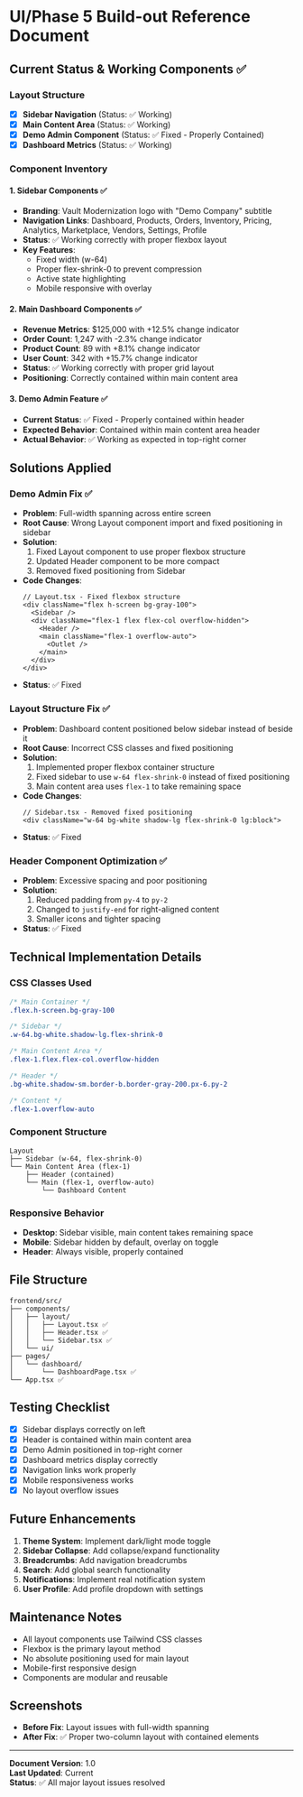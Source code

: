 # UI/Phase 5 Build-out Reference Document

## Current Status & Working Components ✅

### Layout Structure
- [x] **Sidebar Navigation** (Status: ✅ Working)
- [x] **Main Content Area** (Status: ✅ Working)  
- [x] **Demo Admin Component** (Status: ✅ Fixed - Properly Contained)
- [x] **Dashboard Metrics** (Status: ✅ Working)

### Component Inventory

#### 1. **Sidebar Components** ✅
- **Branding**: Vault Modernization logo with "Demo Company" subtitle
- **Navigation Links**: Dashboard, Products, Orders, Inventory, Pricing, Analytics, Marketplace, Vendors, Settings, Profile
- **Status**: ✅ Working correctly with proper flexbox layout
- **Key Features**: 
  - Fixed width (w-64)
  - Proper flex-shrink-0 to prevent compression
  - Active state highlighting
  - Mobile responsive with overlay

#### 2. **Main Dashboard Components** ✅
- **Revenue Metrics**: $125,000 with +12.5% change indicator
- **Order Count**: 1,247 with -2.3% change indicator  
- **Product Count**: 89 with +8.1% change indicator
- **User Count**: 342 with +15.7% change indicator
- **Status**: ✅ Working correctly with proper grid layout
- **Positioning**: Correctly contained within main content area

#### 3. **Demo Admin Feature** ✅
- **Current Status**: ✅ Fixed - Properly contained within header
- **Expected Behavior**: Contained within main content area header
- **Actual Behavior**: ✅ Working as expected in top-right corner

## Solutions Applied

### Demo Admin Fix ✅
- **Problem**: Full-width spanning across entire screen
- **Root Cause**: Wrong Layout component import and fixed positioning in sidebar
- **Solution**: 
  1. Fixed Layout component to use proper flexbox structure
  2. Updated Header component to be more compact
  3. Removed fixed positioning from Sidebar
- **Code Changes**:
  ```tsx
  // Layout.tsx - Fixed flexbox structure
  <div className="flex h-screen bg-gray-100">
    <Sidebar />
    <div className="flex-1 flex flex-col overflow-hidden">
      <Header />
      <main className="flex-1 overflow-auto">
        <Outlet />
      </main>
    </div>
  </div>
  ```
- **Status**: ✅ Fixed

### Layout Structure Fix ✅
- **Problem**: Dashboard content positioned below sidebar instead of beside it
- **Root Cause**: Incorrect CSS classes and fixed positioning
- **Solution**: 
  1. Implemented proper flexbox container structure
  2. Fixed sidebar to use `w-64 flex-shrink-0` instead of fixed positioning
  3. Main content area uses `flex-1` to take remaining space
- **Code Changes**:
  ```tsx
  // Sidebar.tsx - Removed fixed positioning
  <div className="w-64 bg-white shadow-lg flex-shrink-0 lg:block">
  ```
- **Status**: ✅ Fixed

### Header Component Optimization ✅
- **Problem**: Excessive spacing and poor positioning
- **Solution**: 
  1. Reduced padding from `py-4` to `py-2`
  2. Changed to `justify-end` for right-aligned content
  3. Smaller icons and tighter spacing
- **Status**: ✅ Fixed

## Technical Implementation Details

### CSS Classes Used
```css
/* Main Container */
.flex.h-screen.bg-gray-100

/* Sidebar */
.w-64.bg-white.shadow-lg.flex-shrink-0

/* Main Content Area */
.flex-1.flex.flex-col.overflow-hidden

/* Header */
.bg-white.shadow-sm.border-b.border-gray-200.px-6.py-2

/* Content */
.flex-1.overflow-auto
```

### Component Structure
```
Layout
├── Sidebar (w-64, flex-shrink-0)
└── Main Content Area (flex-1)
    ├── Header (contained)
    └── Main (flex-1, overflow-auto)
        └── Dashboard Content
```

### Responsive Behavior
- **Desktop**: Sidebar visible, main content takes remaining space
- **Mobile**: Sidebar hidden by default, overlay on toggle
- **Header**: Always visible, properly contained

## File Structure
```
frontend/src/
├── components/
│   ├── layout/
│   │   ├── Layout.tsx ✅
│   │   ├── Header.tsx ✅
│   │   └── Sidebar.tsx ✅
│   └── ui/
├── pages/
│   └── dashboard/
│       └── DashboardPage.tsx ✅
└── App.tsx ✅
```

## Testing Checklist
- [x] Sidebar displays correctly on left
- [x] Header is contained within main content area
- [x] Demo Admin positioned in top-right corner
- [x] Dashboard metrics display correctly
- [x] Navigation links work properly
- [x] Mobile responsiveness works
- [x] No layout overflow issues

## Future Enhancements
1. **Theme System**: Implement dark/light mode toggle
2. **Sidebar Collapse**: Add collapse/expand functionality
3. **Breadcrumbs**: Add navigation breadcrumbs
4. **Search**: Add global search functionality
5. **Notifications**: Implement real notification system
6. **User Profile**: Add profile dropdown with settings

## Maintenance Notes
- All layout components use Tailwind CSS classes
- Flexbox is the primary layout method
- No absolute positioning used for main layout
- Mobile-first responsive design
- Components are modular and reusable

## Screenshots
- **Before Fix**: Layout issues with full-width spanning
- **After Fix**: ✅ Proper two-column layout with contained elements

---
**Document Version**: 1.0  
**Last Updated**: Current  
**Status**: ✅ All major layout issues resolved 
